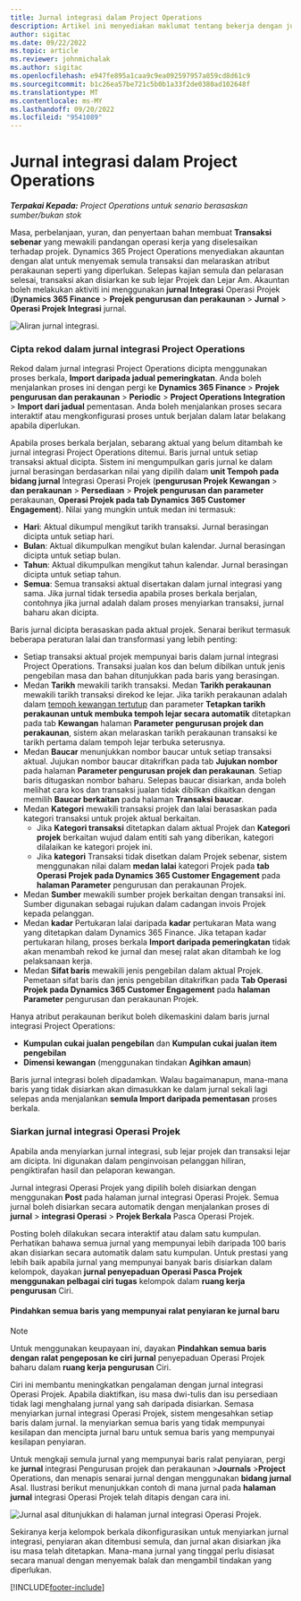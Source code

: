 ```yaml
---
title: Jurnal integrasi dalam Project Operations
description: Artikel ini menyediakan maklumat tentang bekerja dengan jurnal Integrasi dalam Operasi Projek.
author: sigitac
ms.date: 09/22/2022
ms.topic: article
ms.reviewer: johnmichalak
ms.author: sigitac
ms.openlocfilehash: e947fe895a1caa9c9ea092597957a859cd8d61c9
ms.sourcegitcommit: b1c26ea57be721c5b0b1a33f2de0380ad102648f
ms.translationtype: MT
ms.contentlocale: ms-MY
ms.lasthandoff: 09/20/2022
ms.locfileid: "9541089"
---
```

# <a name="integration-journal-in-project-operations"></a>Jurnal integrasi dalam Project Operations

_**Terpakai Kepada:** Project Operations untuk senario berasaskan sumber/bukan stok_

Masa, perbelanjaan, yuran, dan penyertaan bahan membuat **Transaksi sebenar** yang mewakili pandangan operasi kerja yang diselesaikan terhadap projek. Dynamics 365 Project Operations menyediakan akauntan dengan alat untuk menyemak semula transaksi dan melaraskan atribut perakaunan seperti yang diperlukan. Selepas kajian semula dan pelarasan selesai, transaksi akan disiarkan ke sub lejar Projek dan Lejar Am. Akauntan boleh melakukan aktiviti ini menggunakan **jurnal Integrasi** Operasi Projek (**Dynamics 365 Finance** > **Projek pengurusan dan perakaunan** > **Jurnal** > **Operasi Projek Integrasi** jurnal.

![Aliran jurnal integrasi.](./media/IntegrationJournal.png)

### <a name="create-records-in-the-project-operations-integration-journal"></a>Cipta rekod dalam jurnal integrasi Project Operations

Rekod dalam jurnal integrasi Project Operations dicipta menggunakan proses berkala, **Import daripada jadual pemeringkatan**. Anda boleh menjalankan proses ini dengan pergi ke **Dynamics 365 Finance** > **Projek pengurusan dan perakaunan** > **Periodic** > **Project Operations Integration** > **Import dari jadual** pementasan. Anda boleh menjalankan proses secara interaktif atau mengkonfigurasi proses untuk berjalan dalam latar belakang apabila diperlukan.

Apabila proses berkala berjalan, sebarang aktual yang belum ditambah ke jurnal integrasi Project Operations ditemui. Baris jurnal untuk setiap transaksi aktual dicipta.
Sistem ini mengumpulkan garis jurnal ke dalam jurnal berasingan berdasarkan nilai yang dipilih dalam **unit Tempoh pada bidang jurnal** Integrasi Operasi Projek (**pengurusan Projek Kewangan** > **dan perakaunan** > **Persediaan** > **Projek pengurusan dan parameter** perakaunan, **Operasi Projek pada tab Dynamics 365 Customer Engagement**). Nilai yang mungkin untuk medan ini termasuk:

  - **Hari**: Aktual dikumpul mengikut tarikh transaksi. Jurnal berasingan dicipta untuk setiap hari.
  - **Bulan**: Aktual dikumpulkan mengikut bulan kalendar. Jurnal berasingan dicipta untuk setiap bulan.
  - **Tahun**: Aktual dikumpulkan mengikut tahun kalendar. Jurnal berasingan dicipta untuk setiap tahun.
  - **Semua**: Semua transaksi aktual disertakan dalam jurnal integrasi yang sama. Jika jurnal tidak tersedia apabila proses berkala berjalan, contohnya jika jurnal adalah dalam proses menyiarkan transaksi, jurnal baharu akan dicipta.

Baris jurnal dicipta berasaskan pada aktual projek. Senarai berikut termasuk beberapa peraturan lalai dan transformasi yang lebih penting:

  - Setiap transaksi aktual projek mempunyai baris dalam jurnal integrasi Project Operations. Transaksi jualan kos dan belum dibilkan untuk jenis pengebilan masa dan bahan ditunjukkan pada baris yang berasingan.
  - Medan **Tarikh** mewakili tarikh transaksi. Medan **Tarikh perakaunan** mewakili tarikh transaksi direkod ke lejar. Jika tarikh perakaunan adalah dalam [tempoh kewangan tertutup](/dynamics365/finance/general-ledger/close-general-ledger-at-period-end) dan parameter **Tetapkan tarikh perakaunan untuk membuka tempoh lejar secara automatik** ditetapkan pada tab **Kewangan** halaman **Parameter pengurusan projek dan perakaunan**, sistem akan melaraskan tarikh perakaunan transaksi ke tarikh pertama dalam tempoh lejar terbuka seterusnya.
  - Medan **Baucar** menunjukkan nombor baucar untuk setiap transaksi aktual. Jujukan nombor baucar ditakrifkan pada tab **Jujukan nombor** pada halaman **Parameter pengurusan projek dan perakaunan**. Setiap baris ditugaskan nombor baharu. Selepas baucar disiarkan, anda boleh melihat cara kos dan transaksi jualan tidak dibilkan dikaitkan dengan memilih **Baucar berkaitan** pada halaman **Transaksi baucar**.
  - Medan **Kategori** mewakili transaksi projek dan lalai berasaskan pada kategori transaksi untuk projek aktual berkaitan.
    - Jika **Kategori transaksi** ditetapkan dalam aktual Projek dan **Kategori projek** berkaitan wujud dalam entiti sah yang diberikan, kategori dilalaikan ke kategori projek ini.
    - Jika **kategori** Transaksi tidak disetkan dalam Projek sebenar, sistem menggunakan nilai dalam **medan lalai** kategori Projek pada **tab Operasi Projek pada Dynamics 365 Customer Engagement** pada **halaman Parameter** pengurusan dan perakaunan Projek.
  - Medan **Sumber** mewakili sumber projek berkaitan dengan transaksi ini. Sumber digunakan sebagai rujukan dalam cadangan invois Projek kepada pelanggan.
  - Medan **kadar** Pertukaran lalai daripada **kadar** pertukaran Mata wang yang ditetapkan dalam Dynamics 365 Finance. Jika tetapan kadar pertukaran hilang, proses berkala **Import daripada pemeringkatan** tidak akan menambah rekod ke jurnal dan mesej ralat akan ditambah ke log pelaksanaan kerja.
  - Medan **Sifat baris** mewakili jenis pengebilan dalam aktual Projek. Pemetaan sifat baris dan jenis pengebilan ditakrifkan pada **Tab Operasi Projek pada Dynamics 365 Customer Engagement** pada **halaman Parameter** pengurusan dan perakaunan Projek.

Hanya atribut perakaunan berikut boleh dikemaskini dalam baris jurnal integrasi Project Operations:

- **Kumpulan cukai jualan pengebilan** dan **Kumpulan cukai jualan item pengebilan**
- **Dimensi kewangan** (menggunakan tindakan **Agihkan amaun**)

Baris jurnal integrasi boleh dipadamkan. Walau bagaimanapun, mana-mana baris yang tidak disiarkan akan dimasukkan ke dalam jurnal sekali lagi selepas anda menjalankan **semula Import daripada pementasan** proses berkala.

### <a name="post-the-project-operations-integration-journal"></a>Siarkan jurnal integrasi Operasi Projek

Apabila anda menyiarkan jurnal integrasi, sub lejar projek dan transaksi lejar am dicipta. Ini digunakan dalam penginvoisan pelanggan hiliran, pengiktirafan hasil dan pelaporan kewangan.

Jurnal integrasi Operasi Projek yang dipilih boleh disiarkan dengan menggunakan **Post** pada halaman jurnal integrasi Operasi Projek. Semua jurnal boleh disiarkan secara automatik dengan menjalankan proses di **jurnal** > **integrasi Operasi** > **Projek Berkala** Pasca Operasi Projek.

Posting boleh dilakukan secara interaktif atau dalam satu kumpulan. Perhatikan bahawa semua jurnal yang mempunyai lebih daripada 100 baris akan disiarkan secara automatik dalam satu kumpulan. Untuk prestasi yang lebih baik apabila jurnal yang mempunyai banyak baris disiarkan dalam kelompok, dayakan **jurnal penyepaduan Operasi Pasca Projek menggunakan pelbagai ciri tugas** kelompok dalam **ruang kerja pengurusan** Ciri. 

#### <a name="transfer-all-lines-that-have-posting-errors-to-a-new-journal"></a>Pindahkan semua baris yang mempunyai ralat penyiaran ke jurnal baru

> [!NOTE]
> Untuk menggunakan keupayaan ini, dayakan **Pindahkan semua baris dengan ralat pengeposan ke ciri jurnal** penyepaduan Operasi Projek baharu dalam **ruang kerja pengurusan** Ciri.

Ciri ini membantu meningkatkan pengalaman dengan jurnal integrasi Operasi Projek. Apabila diaktifkan, isu masa dwi-tulis dan isu persediaan tidak lagi menghalang jurnal yang sah daripada disiarkan. Semasa menyiarkan jurnal integrasi Operasi Projek, sistem mengesahkan setiap baris dalam jurnal. Ia menyiarkan semua baris yang tidak mempunyai kesilapan dan mencipta jurnal baru untuk semua baris yang mempunyai kesilapan penyiaran.

Untuk mengkaji semula jurnal yang mempunyai baris ralat penyiaran, pergi ke **jurnal** integrasi Pengurusan projek dan perakaunan \>**Journals** \>**Project** Operations, dan menapis senarai jurnal dengan menggunakan **bidang jurnal** Asal. Ilustrasi berikut menunjukkan contoh di mana jurnal pada **halaman jurnal** integrasi Operasi Projek telah ditapis dengan cara ini.

![Jurnal asal ditunjukkan di halaman jurnal integrasi Operasi Projek.](./media/transferLines-originalJournal.png)

Sekiranya kerja kelompok berkala dikonfigurasikan untuk menyiarkan jurnal integrasi, penyiaran akan ditembusi semula, dan jurnal akan disiarkan jika isu masa telah ditetapkan. Mana-mana jurnal yang tinggal perlu disiasat secara manual dengan menyemak balak dan mengambil tindakan yang diperlukan.

[!INCLUDE[footer-include](../includes/footer-banner.md)]
